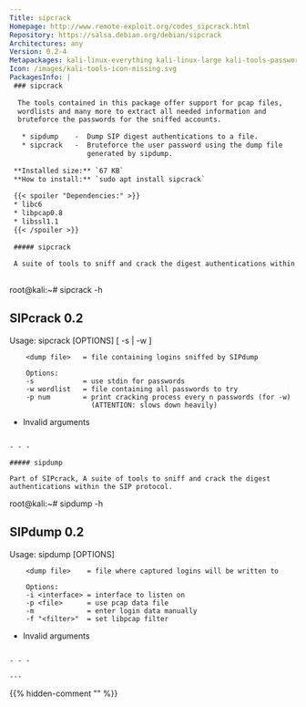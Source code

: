 ```yaml
---
Title: sipcrack
Homepage: http://www.remote-exploit.org/codes_sipcrack.html
Repository: https://salsa.debian.org/debian/sipcrack
Architectures: any
Version: 0.2-4
Metapackages: kali-linux-everything kali-linux-large kali-tools-passwords kali-tools-voip 
Icon: /images/kali-tools-icon-missing.svg
PackagesInfo: |
 ### sipcrack
 
  The tools contained in this package offer support for pcap files,
  wordlists and many more to extract all needed information and
  bruteforce the passwords for the sniffed accounts.
   
   * sipdump    -  Dump SIP digest authentications to a file.
   * sipcrack   -  Bruteforce the user password using the dump file
                   generated by sipdump.
 
 **Installed size:** `67 KB`  
 **How to install:** `sudo apt install sipcrack`  
 
 {{< spoiler "Dependencies:" >}}
 * libc6 
 * libpcap0.8 
 * libssl1.1 
 {{< /spoiler >}}
 
 ##### sipcrack
 
 A suite of tools to sniff and crack the digest authentications within the SIP protocol.
 
 ```
 root@kali:~# sipcrack -h
 
 SIPcrack 0.2 
 ----------------------------------------
 
 Usage: sipcrack [OPTIONS] [ -s | -w <wordlist> ] <dump file>
 
        <dump file>   = file containing logins sniffed by SIPdump 
 
        Options:                                                  
        -s            = use stdin for passwords                   
        -w wordlist   = file containing all passwords to try      
        -p num        = print cracking process every n passwords (for -w)
                        (ATTENTION: slows down heavily)           
 
 * Invalid arguments
 ```
 
 - - -
 
 ##### sipdump
 
 Part of SIPcrack, A suite of tools to sniff and crack the digest authentications within the SIP protocol.
 
 ```
 root@kali:~# sipdump -h
 
 SIPdump 0.2 
 ---------------------------------------
 
 Usage: sipdump [OPTIONS] <dump file>                           
 
        <dump file>    = file where captured logins will be written to
 
        Options:                                                  
        -i <interface> = interface to listen on                   
        -p <file>      = use pcap data file                       
        -m             = enter login data manually                
        -f "<filter>"  = set libpcap filter                       
 
 * Invalid arguments
 ```
 
 - - -
 
---
```

{{% hidden-comment "<!--Do not edit anything above this line-->" %}}
